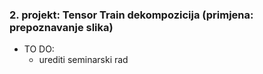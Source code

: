 ### 2. projekt: Tensor Train dekompozicija (primjena: prepoznavanje slika)

- TO DO:
    - urediti seminarski rad


